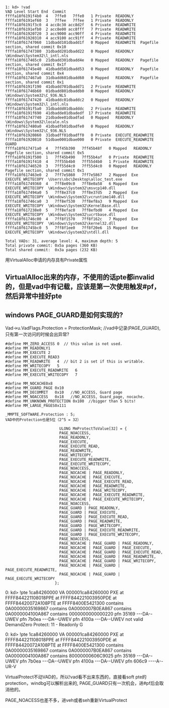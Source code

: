     1: kd> !vad
    VAD Level Start End  Commit
    ffffa18f6191f4b0  4   7ffe0   7ffe0   1 Private  READONLY   
    ffffa18f6191ef60  3   7ffee   7ffee   1 Private  READONLY   
    ffffa18f6191f3c0  4 acc8c30 acc8d2f   6 Private  READWRITE  
    ffffa18f6191efb0  2 acc8e00 acc8fff   7 Private  READWRITE  
    ffffa18f61920720  3 acc9000 acc90ff   4 Private  READWRITE  
    ffffa18f61920310  4 acc9100 acc91ff   4 Private  READWRITE  
    ffffa18f61747060  11dbadd101dbadd1f   0 Mapped   READWRITE  Pagefile section, shared commit 0x10
    ffffa18f61747380  31dbadd201dbadd22   0 Mapped   READONLY   \Windows\System32\l_intl.nls
    ffffa18f617465c0  21dbadd301dbadd4e   0 Mapped   READONLY   Pagefile section, shared commit 0x1f
    ffffa18f61745e40  41dbadd501dbadd53   0 Mapped   READONLY   Pagefile section, shared commit 0x4
    ffffa18f617467a0  31dbadd601dbadd60   0 Mapped   READONLY   Pagefile section, shared commit 0x1
    ffffa18f6191f190  41dbadd701dbadd71   2 Private  READWRITE  
    ffffa18f61746b60  01dbadd801dbaddb0   0 Mapped   READONLY   \Windows\System32\C_936.NLS
    ffffa18f61747420  41dbaddc01dbaddc2   0 Mapped   READONLY   \Windows\System32\l_intl.nls
    ffffa18f6191f5a0  31dbaddd01dbadddc   2 Private  READWRITE  
    ffffa18f6191f690  41dbadde01dbadedf  17 Private  READWRITE  
    ffffa18f61747740  21dbadee01dbadfad   0 Mapped   READONLY   \Windows\System32\locale.nls
    ffffa18f617480a0  41dbadfb01dbadfe0   0 Mapped   READONLY   \Windows\System32\C_936.NLS
    ffffa18f61920860  31dbadff01dbadff0   0 Private  EXECUTE_READWRITE  
    ffffa18f61920810  51dbae0001dbae000   0 Private  EXECUTE_READWRITE GUARD 
    ffffa18f617471a0  4   7ff45b390   7ff45b48f   0 Mapped   READONLY   Pagefile section, shared commit 0x5
    ffffa18f6191f500  1   7ff45b490   7ff55b4af   0 Private  READWRITE  
    ffffa18f6191f410  4   7ff55b4b0   7ff55d4b0   1 Private  READWRITE  
    ffffa18f61746520  3   7ff55d4c0   7ff55d4c0   0 Mapped   READONLY   Pagefile section, shared commit 0x1
    ffffa18f617463e0  2   7ff7e5860   7ff7e5867   2 Mapped  Exe  EXECUTE_WRITECOPY  \Users\sbc\Desktop\alloc_test.exe
    ffffa18f61749360  4   7ff8e09c0   7ff8e0a58   6 Mapped  Exe  EXECUTE_WRITECOPY  \Windows\System32\msvcp140.dll
    ffffa18f617494a0  5   7ff8e37c0   7ff8e37d5   2 Mapped  Exe  EXECUTE_WRITECOPY  \Windows\System32\vcruntime140.dll
    ffffa18f61746ca0  3   7ff8ef530   7ff8ef8a3   9 Mapped  Exe  EXECUTE_WRITECOPY  \Windows\System32\KernelBase.dll
    ffffa18f617238e0  5   7ff8efac0   7ff8efbd0   4 Mapped  Exe  EXECUTE_WRITECOPY  \Windows\System32\ucrtbase.dll
    ffffa18f61746c00  4   7ff8f1570   7ff8f162c   7 Mapped  Exe  EXECUTE_WRITECOPY  \Windows\System32\kernel32.dll
    ffffa18f61745bc0  5   7ff8f1ee0   7ff8f20e6  15 Mapped  Exe  EXECUTE_WRITECOPY  \Windows\System32\ntdll.dll
    
    Total VADs: 31, average level: 4, maximum depth: 5
    Total private commit: 0x5a pages (360 KB)
    Total shared commit:  0x3a pages (232 KB)


用VirtualAlloc申请的内存具有Private属性


## VirtualAlloc出来的内存，不使用的话pte都invalid的，但是vad中有记载，应该是第一次使用触发#pf，然后异常中挂好pte

## windows PAGE_GUARD是如何实现的?
Vad->u.VadFlags.Protection = ProtectionMask; //vad中记录(PAGE_GUARD),只有第一次访问的时候会出异常?

    #define MM_ZERO_ACCESS 0  // this value is not used.
    #define MM_READONLY1
    #define MM_EXECUTE 2
    #define MM_EXECUTE_READ3
    #define MM_READWRITE   4  // bit 2 is set if this is writable.
    #define MM_WRITECOPY   5
    #define MM_EXECUTE_READWRITE   6
    #define MM_EXECUTE_WRITECOPY   7
    
    #define MM_NOCACHE0x8
    #define MM_GUARD_PAGE 0x10
    #define MM_DECOMMIT   0x10   //NO_ACCESS, Guard page
    #define MM_NOACCESS   0x18   //NO_ACCESS, Guard_page, nocache.
    #define MM_UNKNOWN_PROTECTION 0x100  //bigger than 5 bits!
    #define MM_LARGE_PAGES0x111

    _MMPTE_SOFTWARE.Protection : 5;  
    VAD中的Protection也是5位（2^5 = 32）

							ULONG MmProtectToValue[32] = {
                            PAGE_NOACCESS, 
                            PAGE_READONLY,
                            PAGE_EXECUTE,
                            PAGE_EXECUTE_READ,
                            PAGE_READWRITE,
                            PAGE_WRITECOPY,
                            PAGE_EXECUTE_READWRITE,
                            PAGE_EXECUTE_WRITECOPY,
                            PAGE_NOACCESS,
                            PAGE_NOCACHE | PAGE_READONLY,
                            PAGE_NOCACHE | PAGE_EXECUTE,
                            PAGE_NOCACHE | PAGE_EXECUTE_READ,
                            PAGE_NOCACHE | PAGE_READWRITE,
                            PAGE_NOCACHE | PAGE_WRITECOPY,
                            PAGE_NOCACHE | PAGE_EXECUTE_READWRITE,
                            PAGE_NOCACHE | PAGE_EXECUTE_WRITECOPY,
                            PAGE_NOACCESS,
                            PAGE_GUARD | PAGE_READONLY,
                            PAGE_GUARD | PAGE_EXECUTE,
                            PAGE_GUARD | PAGE_EXECUTE_READ,
                            PAGE_GUARD | PAGE_READWRITE,
                            PAGE_GUARD | PAGE_WRITECOPY,
                            PAGE_GUARD | PAGE_EXECUTE_READWRITE,
                            PAGE_GUARD | PAGE_EXECUTE_WRITECOPY,
                            PAGE_NOACCESS,
                            PAGE_NOCACHE | PAGE_GUARD | PAGE_READONLY,
                            PAGE_NOCACHE | PAGE_GUARD | PAGE_EXECUTE,
                            PAGE_NOCACHE | PAGE_GUARD | PAGE_EXECUTE_READ,
                            PAGE_NOCACHE | PAGE_GUARD | PAGE_READWRITE,
                            PAGE_NOCACHE | PAGE_GUARD | PAGE_WRITECOPY,
                            PAGE_NOCACHE | PAGE_GUARD | PAGE_EXECUTE_READWRITE,
                            PAGE_NOCACHE | PAGE_GUARD | PAGE_EXECUTE_WRITECOPY
                          };


0: kd> !pte 1ca84260000
   VA 000001ca84260000
PXE at FFFF844221108018PPE at FFFF844221003950PDE at FFFF84420072A108PTE at FFFF8400E5421300
contains 0A00000035169867  contains 0A0000007B0EA867  contains 0A0000004100A867  contains 0000000000000220
pfn 35169 ---DA--UWEV  pfn 7b0ea ---DA--UWEV  pfn 4100a ---DA--UWEV  not valid
  DemandZero
  Protect: 11 - Readonly G

0: kd> !pte 1ca84260000
   VA 000001ca84260000
PXE at FFFF844221108018PPE at FFFF844221003950PDE at FFFF84420072A108PTE at FFFF8400E5421300
contains 0A00000035169867  contains 0A0000007B0EA867  contains 0A0000004100A867  contains 80000000606C9025
pfn 35169 ---DA--UWEV  pfn 7b0ea ---DA--UWEV  pfn 4100a ---DA--UWEV  pfn 606c9     ----A--UR-V

VirtualProtect不动VAD的，所以!vad看不出来东西的，直接看soft pte的protection，windbg可以解析出来的,
PAGE_GUARD只有一次机会，进#pf后会取消他的。

PAGE_NOACESS也差不多，进veh或者seh重新VirtualProtect
